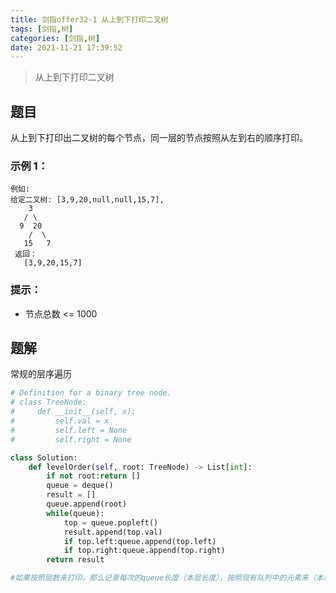 ```yaml
---
title: 剑指offer32-1 从上到下打印二叉树
tags: [剑指,树]
categories: [剑指,树]
date: 2021-11-21 17:39:52
---
```


>从上到下打印二叉树

## 题目

从上到下打印出二叉树的每个节点，同一层的节点按照从左到右的顺序打印。

### 示例 1：

```
例如:
给定二叉树: [3,9,20,null,null,15,7],
    3
   / \
  9  20
    /  \
   15   7
 返回：  
   [3,9,20,15,7]
```

### 提示：

- 节点总数 <= 1000

## 题解

常规的层序遍历

```python
# Definition for a binary tree node.
# class TreeNode:
#     def __init__(self, x):
#         self.val = x
#         self.left = None
#         self.right = None

class Solution:
    def levelOrder(self, root: TreeNode) -> List[int]:
        if not root:return []
        queue = deque()
        result = []
        queue.append(root)
        while(queue):
            top = queue.popleft()
            result.append(top.val)
            if top.left:queue.append(top.left)
            if top.right:queue.append(top.right)
        return result

#如果按照层数来打印，那么记录每次的queue长度（本层长度），按照现有队列中的元素来（本层）压入后续元素（下一层）。就可以分层次打印
```

